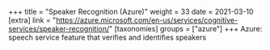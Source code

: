 +++
title = "Speaker Recognition (Azure)"
weight = 33
date = 2021-03-10
[extra]
link = "https://azure.microsoft.com/en-us/services/cognitive-services/speaker-recognition/"
[taxonomies]
groups = ["azure"]
+++
Azure: speech service feature that verifies and identifies speakers

